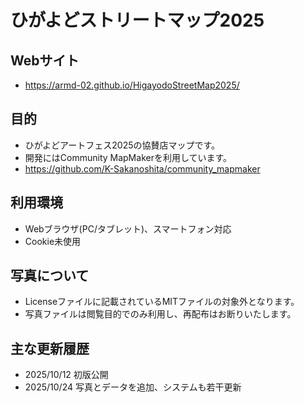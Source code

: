 # ひがよどストリートマップ2025

## Webサイト
* https://armd-02.github.io/HigayodoStreetMap2025/

## 目的
* ひがよどアートフェス2025の協賛店マップです。
* 開発にはCommunity MapMakerを利用しています。
* https://github.com/K-Sakanoshita/community_mapmaker

## 利用環境
* Webブラウザ(PC/タブレット)、スマートフォン対応
* Cookie未使用

## 写真について
* Licenseファイルに記載されているMITファイルの対象外となります。
* 写真ファイルは閲覧目的でのみ利用し、再配布はお断りいたします。

## 主な更新履歴
* 2025/10/12 初版公開
* 2025/10/24 写真とデータを追加、システムも若干更新